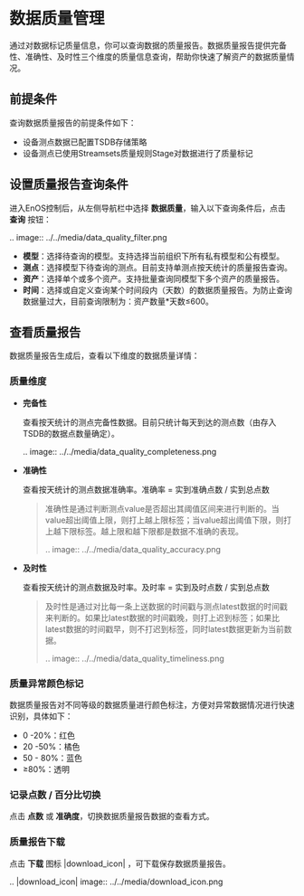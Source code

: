 # 数据质量管理
通过对数据标记质量信息，你可以查询数据的质量报告。数据质量报告提供完备性、准确性、及时性三个维度的质量信息查询，帮助你快速了解资产的数据质量情况。

## 前提条件
查询数据质量报告的前提条件如下：
- 设备测点数据已配置TSDB存储策略
- 设备测点已使用Streamsets质量规则Stage对数据进行了质量标记

## 设置质量报告查询条件
进入EnOS控制后，从左侧导航栏中选择 **数据质量**，输入以下查询条件后，点击 **查询** 按钮：

.. image:: ../../media/data_quality_filter.png

- **模型**：选择待查询的模型。支持选择当前组织下所有私有模型和公有模型。
- **测点**：选择模型下待查询的测点。目前支持单测点按天统计的质量报告查询。
- **资产**：选择单个或多个资产。支持批量查询同模型下多个资产的质量报告。
- **时间**：选择或自定义查询某个时间段内（天数）的数据质量报告。为防止查询数据量过大，目前查询限制为：资产数量*天数≤600。

## 查看质量报告

数据质量报告生成后，查看以下维度的数据质量详情：

### 质量维度

- **完备性** 

  查看按天统计的测点完备性数据。目前只统计每天到达的测点数（由存入TSDB的数据点数量确定）。

  .. image:: ../../media/data_quality_completeness.png

- **准确性** 

  查看按天统计的测点数据准确率。准确率 = 实到准确点数 / 实到总点数

  > 准确性是通过判断测点value是否超出其阈值区间来进行判断的。当value超出阈值上限，则打上越上限标签；当value超出阈值下限，则打上越下限标签。越上限和越下限都是数据不准确的表现。
  >
  > .. image:: ../../media/data_quality_accuracy.png

- **及时性** 

  查看按天统计的测点数据及时率。及时率 = 实到及时点数 / 实到总点数

  > 及时性是通过对比每一条上送数据的时间戳与测点latest数据的时间戳来判断的。如果比latest数据的时间戳晚，则打上迟到标签；如果比latest数据的时间戳早，则不打迟到标签，同时latest数据更新为当前数据。
  >
  > .. image:: ../../media/data_quality_timeliness.png

### 质量异常颜色标记

数据质量报告对不同等级的数据质量进行颜色标注，方便对异常数据情况进行快速识别，具体如下：

- 0 -20%：红色
- 20 -50%：橘色
- 50 - 80%：蓝色
- ≥80%：透明

### 记录点数 / 百分比切换

点击 **点数** 或 **准确度**，切换数据质量报告数据的查看方式。

### 质量报告下载

点击 **下载** 图标 |download_icon| ，可下载保存数据质量报告。



.. |download_icon| image:: ../../media/download_icon.png

<!--end-->


